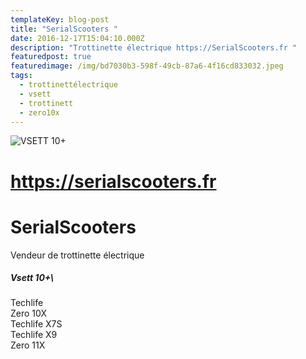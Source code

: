```yaml
---
templateKey: blog-post
title: "SerialScooters "
date: 2016-12-17T15:04:10.000Z
description: "Trottinette électrique https://SerialScooters.fr "
featuredpost: true
featuredimage: /img/bd7030b3-598f-49cb-87a6-4f16cd833032.jpeg
tags:
  - trottinettélectrique
  - vsett
  - trottinett
  - zero10x
---
```



![VSETT 10+](/img/bd7030b3-598f-49cb-87a6-4f16cd833032.jpeg "SerialScooters VSETT 10+ TECHLIFE Zero 10X")

# https://serialscooters.fr

# SerialScooters 

Vendeur de trottinette électrique 

##### Vsett 10+\
Techlife \
Zero 10X\
Techlife X7S \
Techlife X9 \
Zero 11X
